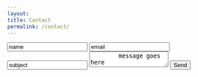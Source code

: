 ```yaml
---
layout:
title: Contact
permalink: /contact/
---
```


<form action="https://formspree.io/ryanfiller89@gmail.com"
      method="POST">
    <input type="text" name="name" value="name">
    <input type="email" name="_replyto" value="email">
    <input type="text" name="_subject" value="subject" />
    <textarea type="text" name="_message" value="subject">
        message goes here
    </textarea>
    <input type="text" name="_gotcha" style="display:none" />
    <input type="hidden" name="_next" value="/contact-success" />
    <input type="submit" value="Send">
</form>
